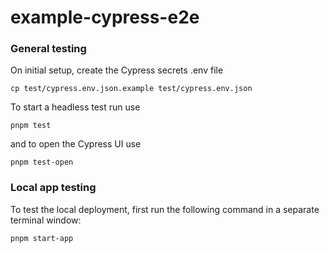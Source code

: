 # example-cypress-e2e

### General testing

On initial setup, create the Cypress secrets .env file

```console
cp test/cypress.env.json.example test/cypress.env.json
```

To start a headless test run use

```console
pnpm test
```

and to open the Cypress UI use

```console
pnpm test-open
```

### Local app testing

To test the local deployment, first run the following command in a separate terminal window:

```console
pnpm start-app
```
